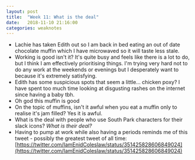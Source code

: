 ```yaml
---
layout: post
title:  "Week 11: What is the deal"
date:   2018-11-10 21:16:00
categories: weaknotes
---
```


* Lachie has taken Edith out so I am back in bed eating an out of date chocolate muffin which I have microwaved so it will taste less stale.
* Working is good isn't it? It's quite busy and feels like there is a lot to do, but I think I am effectively prioritising things. I'm trying very hard not to do any work at the weekends or evenings but I desperately want to because it's extremely satisfying.
* Edith has some suspicious spots that seem a little... chicken poxy? I have spent too much time looking at disgusting rashes on the internet since having a baby tbh.
* Oh god this muffin is good
* On the topic of muffins, isn't it awful when you eat a muffin only to realise it's jam filled? Yes it is awful.
* What is the deal with people who use South Park characters for their slack icons? _What is their deal?_
* Having to pump at work while also having a periods reminds me of this tweet - possibly the greatest tweet of all time: [https://twitter.com/IamEnidColeslaw/status/351425828606849024](https://twitter.com/IamEnidColeslaw/status/351425828606849024)
